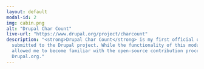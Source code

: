 ```yaml
---
layout: default
modal-id: 2
img: cabin.png
alt: "Drupal Char Count"
live-url: "https://www.drupal.org/project/charcount"
description: "<strong>Drupal Char Count</strong> is my first official open-source contributed module, 
  submitted to the Drupal project. While the functionality of this module is relatively simple, it 
  allowed me to become familiar with the open-source contribution process that is facilitated by 
  Drupal.org."
---
```

